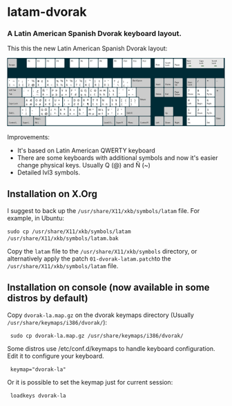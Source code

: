 # latam-dvorak
### A Latin American Spanish Dvorak keyboard layout.

This this the new Latin American Spanish Dvorak layout:

![](im/new-latam-dvorak.png)

Improvements:

* It's based on Latin American QWERTY keyboard
* There  are some  keyboards  with  additional symbols  and  now  it's easier  change  physical
  keys. Usually Q (@) and Ñ (~)
* Detailed lvl3 symbols.

## Installation on X.Org
I suggest to back up the `/usr/share/X11/xkb/symbols/latam` file. For example, in Ubuntu:

    sudo cp /usr/share/X11/xkb/symbols/latam /usr/share/X11/xkb/symbols/latam.bak

Copy the `latam` file to the  `/usr/share/X11/xkb/symbols` directory, or alternatively apply the
patch `01-dvorak-latam.patch`to the `/usr/share/X11/xkb/symbols/latam` file.

## Installation on console (now available in some distros by default)
Copy `dvorak-la.map.gz` on the dvorak keymaps directory (Usually `/usr/share/keymaps/i386/dvorak/`):

     sudo cp dvorak-la.map.gz /usr/share/keymaps/i386/dvorak/

Some distros use /etc/conf.d/keymaps to handle keyboard configuration. Edit it to configure your keyboard. 

     keymap="dvorak-la"

Or it is possible to set the keymap just for current session:

     loadkeys dvorak-la
